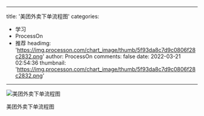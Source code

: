 
---
title: '美团外卖下单流程图'
categories: 
 - 学习
 - ProcessOn
 - 推荐
headimg: 'https://img.processon.com/chart_image/thumb/5f93da8c7d9c0806f28c2832.png'
author: ProcessOn
comments: false
date: 2022-03-21 02:54:36
thumbnail: 'https://img.processon.com/chart_image/thumb/5f93da8c7d9c0806f28c2832.png'
---

<div>   
<img class="thumb" alt="美团外卖下单流程图" src="https://img.processon.com/chart_image/thumb/5f93da8c7d9c0806f28c2832.png" referrerpolicy="no-referrer">
<p>美团外卖下单流程图</p>  
</div>
            